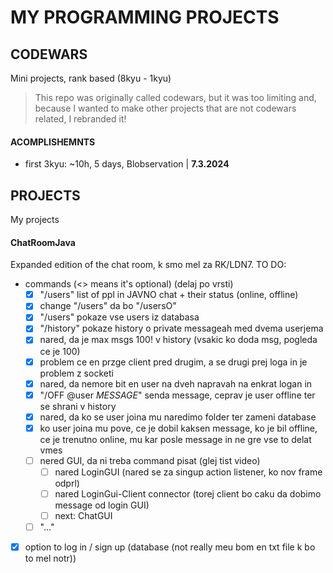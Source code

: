 # MY PROGRAMMING PROJECTS

## CODEWARS

Mini projects, rank based (8kyu - 1kyu)
> This repo was originally called codewars, but it was too limiting and,
> because I wanted to make other projects that are not codewars related, I rebranded it!

#### ACOMPLISHEMNTS
- first 3kyu: ~10h, 5 days, Blobservation | **7.3.2024**

## PROJECTS

My projects

#### ChatRoomJava

Expanded edition of the chat room, k smo mel za RK/LDN7.
TO DO:
- commands (<> means it's optional) (delaj po vrsti)
    - [x] "/users" list of ppl in JAVNO chat + their status (online, offline)
    - [x] change "/users" da bo "/usersO"
    - [x] "/users" pokaze vse users iz databasa
    - [x] "/history" pokaze history o private messageah med dvema userjema
    - [x] nared, da je max msgs 100! v history (vsakic ko doda msg, pogleda ce je 100)
    - [x] problem ce en przge client pred drugim, a se drugi prej loga in je problem z socketi
    - [x] nared, da nemore bit en user na dveh napravah na enkrat logan in
    - [x] "/OFF @user _MESSAGE_" senda message, ceprav je user offline ter se shrani v history
    - [x] nared, da ko se user joina mu naredimo folder ter zameni database
    - [x] ko user joina mu pove, ce je dobil kaksen message, ko je bil offline, ce je trenutno online, mu kar posle message in ne gre vse to delat vmes
    - [ ] nered GUI, da ni treba command pisat (glej tist video)
        - [ ] nared LoginGUI (nared se za singup action listener, ko nov frame odprl)
        - [ ] nared LoginGui-Client connector (torej client bo caku da dobimo message od login GUI)
        - [ ] next: ChatGUI
    - [ ] "..."
- [x] option to log in / sign up (database (not really meu bom en txt file k bo to mel notr))